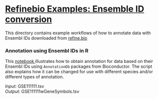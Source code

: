 # <u>Refinebio Examples: Ensemble ID conversion </u>
This directory contains example workflows of how to annotate data with Ensembl
IDs downloaded from <a href="refine.bio.org"> refine.bio </a>

### Annotation using Ensembl IDs in R
This <a href="https://github.com/AlexsLemonade/refinebio-examples/blob/master/ensembl-id-convert/ensembl_id_convert.html">
notebook </a> illustrates how to obtain annotation for data based on their Ensembl
IDs using `AnnotationDb` packages from Bioconductor.
The script also explains how it can be changed for use with different species
and/or different types of annotation.

*Input:* GSE111111.tsv  
*Output:* GSE111111wGeneSymbols.tsv  
